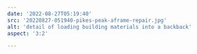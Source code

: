 ```yaml
---
date: '2022-08-27T05:19:40'
src: '20220827-051940-pikes-peak-aframe-repair.jpg'
alt: 'detail of loading building materials into a backback'
aspect: '3:2'

---
```

